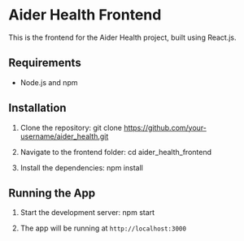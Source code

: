 # Aider Health Frontend

This is the frontend for the Aider Health project, built using React.js.

## Requirements

- Node.js and npm

## Installation

1. Clone the repository:
git clone https://github.com/your-username/aider_health.git

2. Navigate to the frontend folder:
cd aider_health_frontend

3. Install the dependencies:
npm install

## Running the App

1. Start the development server:
npm start

2. The app will be running at `http://localhost:3000`
